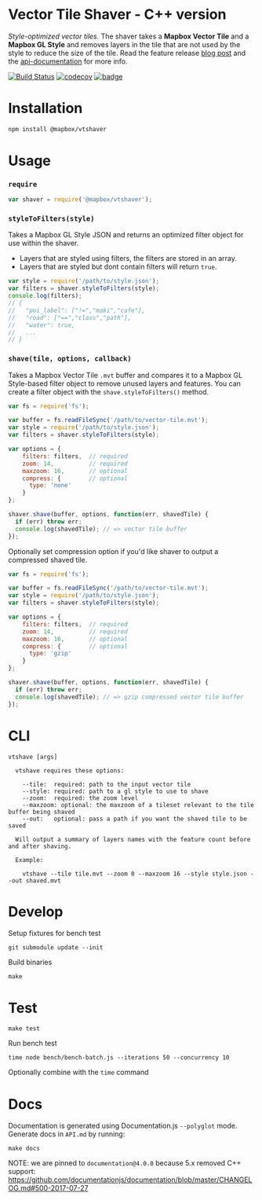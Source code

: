 # Vector Tile Shaver - C++ version

*Style-optimized vector tiles.* The shaver takes a **Mapbox Vector Tile** and a **Mapbox GL Style** and removes layers in the tile that are not used by the style to reduce the size of the tile. Read the feature release [blog post](https://www.mapbox.com/blog/style-optimized-vector-tiles/) and the [api-documentation](https://www.mapbox.com/api-documentation/#retrieve-tiles) for more info.

[![Build Status](https://travis-ci.com/mapbox/vtshaver.svg?branch=master)](https://travis-ci.com/mapbox/vtshaver)
[![codecov](https://codecov.io/gh/mapbox/vtshaver/branch/master/graph/badge.svg)](https://codecov.io/gh/mapbox/vtshaver)
[![badge](https://mapbox.s3.amazonaws.com/cpp-assets/node-cpp-skel-badge_blue.svg)](https://github.com/mapbox/node-cpp-skel)


# Installation

```bash
npm install @mapbox/vtshaver
```

# Usage

### `require`

```javascript
var shaver = require('@mapbox/vtshaver');
```

### `styleToFilters(style)`

Takes a Mapbox GL Style JSON and returns an optimized filter object for use within the shaver.
- Layers that are styled using filters, the filters are stored in an array.
- Layers that are styled but dont contain filters will return `true`.

```javascript
var style = require('/path/to/style.json');
var filters = shaver.styleToFilters(style);
console.log(filters);
// {
//   "poi_label": ["!=","maki","cafe"],
//   "road": ["==","class","path"],
//   "water": true,
//   ...
// }
```

### `shave(tile, options, callback)`

Takes a Mapbox Vector Tile `.mvt` buffer and compares it to a Mapbox GL Style-based filter object to remove unused layers and features. You can create a filter object with the `shave.styleToFilters()` method.

```javascript
var fs = require('fs');

var buffer = fs.readFileSync('/path/to/vector-tile.mvt');
var style = require('/path/to/style.json');
var filters = shaver.styleToFilters(style);

var options = {
    filters: filters,  // required
    zoom: 14,          // required
    maxzoom: 16,       // optional
    compress: {        // optional
      type: 'none'
    }
};

shaver.shave(buffer, options, function(err, shavedTile) {
  if (err) throw err;
  console.log(shavedTile); // => vector tile buffer
});
```

Optionally set compression option if you'd like shaver to output a compressed shaved tile.
```javascript
var fs = require('fs');

var buffer = fs.readFileSync('/path/to/vector-tile.mvt');
var style = require('/path/to/style.json');
var filters = shaver.styleToFilters(style);

var options = {
    filters: filters,  // required
    zoom: 14,          // required
    maxzoom: 16,       // optional
    compress: {        // optional
      type: 'gzip'
    }
};

shaver.shave(buffer, options, function(err, shavedTile) {
  if (err) throw err;
  console.log(shavedTile); // => gzip compressed vector tile buffer
});
```

# CLI
```
vtshave [args]

  vtshave requires these options:

    --tile:  required: path to the input vector tile
    --style: required: path to a gl style to use to shave
    --zoom:  required: the zoom level
    --maxzoom: optional: the maxzoom of a tileset relevant to the tile buffer being shaved
    --out:   optional: pass a path if you want the shaved tile to be saved

  Will output a summary of layers names with the feature count before and after shaving.

  Example:

    vtshave --tile tile.mvt --zoom 0 --maxzoom 16 --style style.json --out shaved.mvt
```

# Develop

Setup fixtures for bench test

```
git submodule update --init
```

Build binaries

```
make
```

# Test

```
make test
```

Run bench test

```
time node bench/bench-batch.js --iterations 50 --concurrency 10
```

Optionally combine with the `time` command

# Docs

Documentation is generated using Documentation.js `--polyglot` mode. Generate docs in `API.md` by running:

```
make docs
```

NOTE: we are pinned to `documentation@4.0.0` because 5.x removed C++ support: https://github.com/documentationjs/documentation/blob/master/CHANGELOG.md#500-2017-07-27
